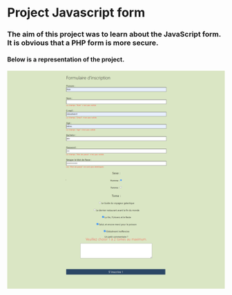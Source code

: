 # **Project Javascript form**

### The aim of this project was to learn about the JavaScript form. It is obvious that a PHP form is more secure.

#### Below is a representation of the project.

![This is an image](./images/screenForm.png)

